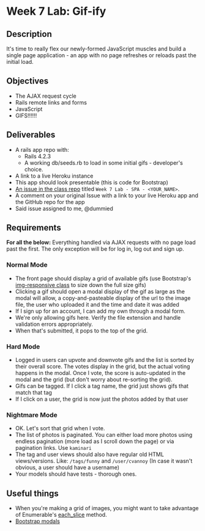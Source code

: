 # Week 7 Lab: Gif-ify

## Description

It's time to really flex our newly-formed JavaScript muscles and build a single page application - an app with no page refreshes or reloads past the initial load.

## Objectives

* The AJAX request cycle
* Rails remote links and forms
* JavaScript
* GIFS!!!!!!

## Deliverables

* A rails app repo with:
  * Rails 4.2.3
  * A working db/seeds.rb to load in some initial gifs - developer's choice.
* A link to a live Heroku instance
* This app should look presentable (this is code for Bootstrap)
* [An issue in the class repo](https://github.com/tiy-indianapolis-ror-june2015/assignments/issues) titled `Week 7 Lab - SPA - <YOUR_NAME>`.
* A comment on your original Issue with a link to your live Heroku app and the GitHub repo for the app
* Said issue assigned to me, @dummied

## Requirements

**For all the below:** Everything handled via AJAX requests with no page load past the first. The only exception will be for log in, log out and sign up.

### Normal Mode

* The front page should display a grid of available gifs (use Bootstrap's [img-responsive class](http://getbootstrap.com/css/#images-responsive) to size down the full size gifs)
* Clicking a gif should open a modal display of the gif as large as the modal will allow, a copy-and-pasteable display of the url to the image file, the user who uploaded it and the time and date it was added
* If I sign up for an account, I can add my own through a modal form.
* We're only allowing gifs here. Verify the file extension and handle validation errors appropriately.
* When that's submitted, it pops to the top of the grid.

### Hard Mode

* Logged in users can upvote and downvote gifs and the list is sorted by their overall score. The votes display in the grid, but the actual voting happens in the modal. Once I vote, the score is auto-updated in the modal and the grid (but don't worry about re-sorting the grid).
* Gifs can be tagged. If I click a tag name, the grid just shows gifs that match that tag
* If I click on a user, the grid is now just the photos added by that user

### Nightmare Mode

* OK. Let's sort that grid when I vote.
* The list of photos is paginated. You can either load more photos using endless pagination (more load as I scroll down the page) or via pagination links. Use `kaminari`
* The tag and user views should also have regular old HTML views/versions. Like: `/tags/funny` and `/user/cvannoy` (In case it wasn't obvious, a user should have a username)
* Your models should have tests - thorough ones.

## Useful things

* When you're making a grid of images, you might want to take advantage of Enumerable's [each_slice](http://ruby-doc.org/core-2.2.2/Enumerable.html#method-i-each_slice) method.
* [Bootstrap modals](http://getbootstrap.com/javascript/#modals)
